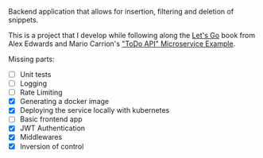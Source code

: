 Backend application that allows for insertion, filtering and deletion of snippets.

This is a project that I develop while following along the [Let's Go](https://lets-go.alexedwards.net/) book from Alex Edwards and Mario Carrion's ["ToDo API" Microservice Example](https://github.com/MarioCarrion/todo-api-microservice-example).

Missing parts:
- [ ] Unit tests
- [ ] Logging
- [ ] Rate Limiting
- [x] Generating a docker image
- [x] Deploying the service locally with kubernetes
- [ ] Basic frontend app
- [x] JWT Authentication
- [x] Middlewares
- [x] Inversion of control